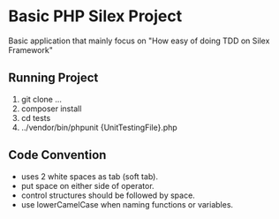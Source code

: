 Basic PHP Silex Project
=============
Basic application that mainly focus on "How easy of doing TDD on Silex Framework"

## Running Project

1. git clone ...
2. composer install
3. cd tests
4. ../vendor/bin/phpunit {UnitTestingFile}.php

## Code Convention
- uses 2 white spaces as tab (soft tab).
- put space on either side of operator.
- control structures should be followed by space.
- use lowerCamelCase when naming functions or variables.
